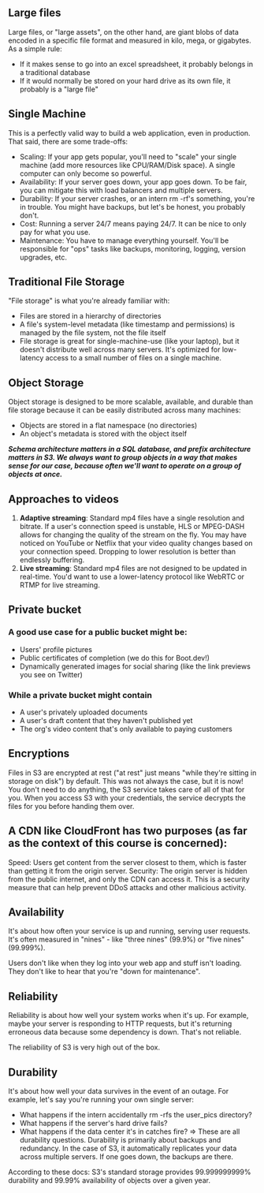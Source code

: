 ## Large files
Large files, or "large assets", on the other hand, are giant blobs of data encoded in a specific file format and measured in kilo, mega, or gigabytes. As a simple rule:

- If it makes sense to go into an excel spreadsheet, it probably belongs in a traditional database
- If it would normally be stored on your hard drive as its own file, it probably is a "large file"

## Single Machine
This is a perfectly valid way to build a web application, even in production. That said, there are some trade-offs:

- Scaling: If your app gets popular, you'll need to "scale" your single machine (add more resources like CPU/RAM/Disk space). A single computer can only become so powerful.
- Availability: If your server goes down, your app goes down. To be fair, you can mitigate this with load balancers and multiple servers.
- Durability: If your server crashes, or an intern rm -rf's something, you're in trouble. You might have backups, but let's be honest, you probably don't.
- Cost: Running a server 24/7 means paying 24/7. It can be nice to only pay for what you use.
- Maintenance: You have to manage everything yourself. You'll be responsible for "ops" tasks like backups, monitoring, logging, version upgrades, etc.

## Traditional File Storage
"File storage" is what you're already familiar with:

- Files are stored in a hierarchy of directories
- A file's system-level metadata (like timestamp and permissions) is managed by the file system, not the file itself
- File storage is great for single-machine-use (like your laptop), but it doesn't distribute well across many servers. It's optimized for low-latency access to a small number of files on a single machine.

## Object Storage
Object storage is designed to be more scalable, available, and durable than file storage because it can be easily distributed across many machines:
- Objects are stored in a flat namespace (no directories)
- An object's metadata is stored with the object itself

***Schema architecture matters in a SQL database, and prefix architecture matters in S3. We always want to group objects in a way that makes sense for our case, because often we'll want to operate on a group of objects at once.***

## Approaches to videos
1. **Adaptive streaming**: Standard mp4 files have a single resolution and bitrate. If a user's connection speed is unstable, HLS or MPEG-DASH allows for changing the quality of the stream on the fly. You may have noticed on YouTube or Netflix that your video quality changes based on your connection speed. Dropping to lower resolution is better than endlessly buffering.
2. **Live streaming**: Standard mp4 files are not designed to be updated in real-time. You'd want to use a lower-latency protocol like WebRTC or RTMP for live streaming.

## Private bucket

### A good use case for a public bucket might be:

- Users' profile pictures
- Public certificates of completion (we do this for Boot.dev!)
- Dynamically generated images for social sharing (like the link previews you see on Twitter)

### While a private bucket might contain

- A user's privately uploaded documents
- A user's draft content that they haven't published yet
- The org's video content that's only available to paying customers

## Encryptions
Files in S3 are encrypted at rest ("at rest" just means "while they're sitting in storage on disk") by default. This was not always the case, but it is now! You don't need to do anything, the S3 service takes care of all of that for you. When you access S3 with your credentials, the service decrypts the files for you before handing them over.

## A CDN like CloudFront has two purposes (as far as the context of this course is concerned):

Speed: Users get content from the server closest to them, which is faster than getting it from the origin server.
Security: The origin server is hidden from the public internet, and only the CDN can access it. This is a security measure that can help prevent DDoS attacks and other malicious activity.

## Availability
It's about how often your service is up and running, serving user requests. It's often measured in "nines" - like "three nines" (99.9%) or "five nines" (99.999%).

Users don't like when they log into your web app and stuff isn't loading. They don't like to hear that you're "down for maintenance".

## Reliability

Reliability is about how well your system works when it's up. For example, maybe your server is responding to HTTP requests, but it's returning erroneous data because some dependency is down. That's not reliable.

The reliability of S3 is very high out of the box.

## Durability
It's about how well your data survives in the event of an outage. For example, let's say you're running your own single server:

- What happens if the intern accidentally rm -rfs the user_pics directory?
- What happens if the server's hard drive fails?
- What happens if the data center it's in catches fire?
=> These are all durability questions. Durability is primarily about backups and redundancy. In the case of S3, it automatically replicates your data across multiple servers. If one goes down, the backups are there.

According to these docs: S3's standard storage provides 99.999999999% durability and 99.99% availability of objects over a given year.